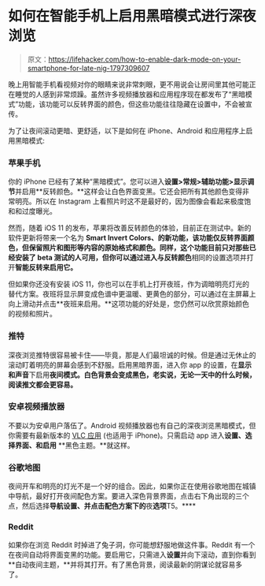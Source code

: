 # 如何在智能手机上启用黑暗模式进行深夜浏览

> 原文：<https://lifehacker.com/how-to-enable-dark-mode-on-your-smartphone-for-late-nig-1797309607>

晚上用智能手机看视频对你的眼睛来说非常刺眼，更不用说会让房间里其他可能正在睡觉的人感到非常烦躁。虽然许多视频播放器和应用程序现在都发布了“黑暗模式”功能，该功能可以反转界面的颜色，但这些功能往往隐藏在设置中，不会被宣传。



为了让夜间滚动更暗、更舒适，以下是如何在 iPhone、Android 和应用程序上启用黑暗模式:

### 苹果手机

你的 iPhone 已经有了某种“黑暗模式”。您可以进入**设置>常规>辅助功能>显示调节**并启用**反转颜色。**这样会让白色界面变黑。它还会把所有其他颜色变得非常明亮。所以在 Instagram 上看照片时这不是最好的，因为图像会看起来极度饱和和过度曝光。

然而，随着 iOS 11 的发布，苹果将改善反转颜色的体验，目前正在测试中。新的软件更新将带来一个名为 **Smart Invert Colors、**的新功能，该功能仅反转界面颜色，但保留照片和图形等内容的原始格式和颜色。同样，这个功能目前只对那些已经安装了 beta 测试的人可用，但你可以通过进入与**反转颜色**相同的设置选项并打开**智能反转来启用它。**

但如果你还没有安装 iOS 11，你也可以在手机上打开夜班，作为调暗明亮灯光的替代方案。夜班将显示屏变成色谱中更温暖、更黄色的部分，可以通过在主屏幕上向上滑动并点击**夜班来启用。**这项功能的好处是，您仍然可以欣赏原始颜色的视频和照片。

### 推特

深夜浏览推特很容易被卡住——毕竟，那是人们最坦诚的时候。但是通过无休止的滚动盯着明亮的屏幕会感到不舒服。启用黑暗界面，进入你 app 的设置，在**显示和声音**下启用**夜间模式。白色背景会变成黑色，老实说，无论一天中的什么时候，阅读推文都会更容易。**

### 安卓视频播放器

不要以为安卓用户落伍了。Android 视频播放器也有自己的深夜浏览黑暗模式，但你需要有最新版本的 [VLC 应用](https://play.google.com/store/apps/details?id=org.videolan.vlc) (也适用于 iPhone)。只需启动 app 进入**设置、**选择**界面、**和**启用** **黑色主题。**就这样。

### 谷歌地图

夜间开车和明亮的灯光不是一个好的组合。因此，如果你正在使用谷歌地图在城镇中导航，最好打开夜间配色方案。要进入深色背景界面，点击右下角出现的三个点，然后选择**导航设置、**并点击**配色方案下的**夜**选项**T5。**** 

### Reddit

如果你在浏览 Reddit 时掉进了兔子洞，你可能想舒服地做这件事。Reddit 有一个在夜间自动将界面变黑的功能。要启用它，只需进入**设置**并向下滚动，直到你看到**自动夜间主题，**并将其打开。有了黑色背景，阅读最新的阴谋论就容易多了。